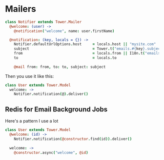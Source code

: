 # Mailers

``` coffeescript
class Notifier extends Tower.Mailer
  @welcome: (user) ->
    @notification("welcome", name: user.firstName)

  @notification: (key, locals = {}) ->
    Notifier.defaultUrlOptions.host     = locals.host || "mysite.com"
    subject                             = Tower.t("emails.#{key}.subject", locals)
    from                                = locals.from || I18n.t("emails.from")
    to                                  = locals.to
    
    @mail from: from, to: to, subject: subject
```

Then you use it like this:

``` coffeescript
class User extends Tower.Model
  welcome: ->
    Notifier.notification(@).deliver()
```

## Redis for Email Background Jobs

Here's a pattern I use a lot

``` coffeescript
class User extends Tower.Model
  @welcome: (id) ->
    Notifier.notification(@constructor.find(id)).deliver()
    
  welcome: ->
    @constructor.async("welcome", @id)
```
